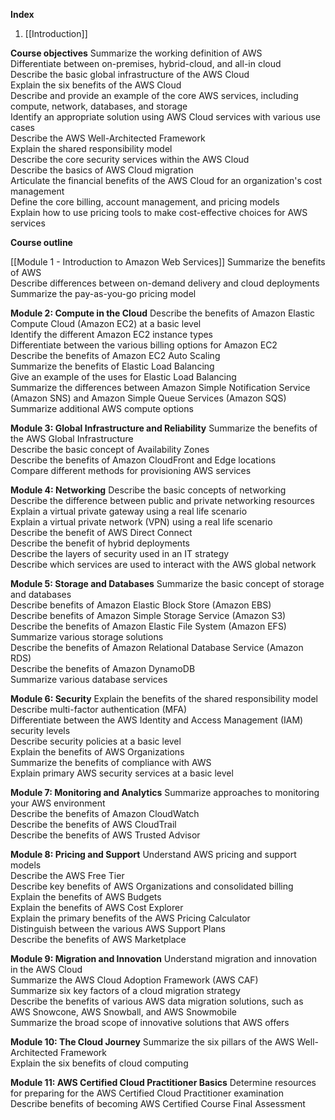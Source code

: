 **Index**
1. [[Introduction]]

**Course objectives**
Summarize the working definition of AWS    
Differentiate between on-premises, hybrid-cloud, and all-in cloud    
Describe the basic global infrastructure of the AWS Cloud    
Explain the six benefits of the AWS Cloud    
Describe and provide an example of the core AWS services, including compute, network, databases, and storage    
Identify an appropriate solution using AWS Cloud services with various use cases    
Describe the AWS Well-Architected Framework    
Explain the shared responsibility model    
Describe the core security services within the AWS Cloud    
Describe the basics of AWS Cloud migration    
Articulate the financial benefits of the AWS Cloud for an organization's cost management    
Define the core billing, account management, and pricing models    
Explain how to use pricing tools to make cost-effective choices for AWS services

**Course outline**

[[Module 1 - Introduction to Amazon Web Services]]
Summarize the benefits of AWS    
Describe differences between on-demand delivery and cloud deployments    
Summarize the pay-as-you-go pricing model

**Module 2: Compute in the Cloud**
Describe the benefits of Amazon Elastic Compute Cloud (Amazon EC2) at a basic level    
Identify the different Amazon EC2 instance types    
Differentiate between the various billing options for Amazon EC2    
Describe the benefits of Amazon EC2 Auto Scaling    
Summarize the benefits of Elastic Load Balancing    
Give an example of the uses for Elastic Load Balancing    
Summarize the differences between Amazon Simple Notification Service (Amazon SNS) and Amazon Simple Queue Services (Amazon SQS)    
Summarize additional AWS compute options

**Module 3: Global Infrastructure and Reliability**
Summarize the benefits of the AWS Global Infrastructure    
Describe the basic concept of Availability Zones    
Describe the benefits of Amazon CloudFront and Edge locations    
Compare different methods for provisioning AWS services

**Module 4: Networking**
Describe the basic concepts of networking    
Describe the difference between public and private networking resources    
Explain a virtual private gateway using a real life scenario    
Explain a virtual private network (VPN) using a real life scenario    
Describe the benefit of AWS Direct Connect    
Describe the benefit of hybrid deployments    
Describe the layers of security used in an IT strategy    
Describe which services are used to interact with the AWS global network

**Module 5: Storage and Databases**
Summarize the basic concept of storage and databases    
Describe benefits of Amazon Elastic Block Store (Amazon EBS)    
Describe benefits of Amazon Simple Storage Service (Amazon S3)    
Describe the benefits of Amazon Elastic File System (Amazon EFS)    
Summarize various storage solutions    
Describe the benefits of Amazon Relational Database Service (Amazon RDS)    
Describe the benefits of Amazon DynamoDB    
Summarize various database services

**Module 6: Security**
Explain the benefits of the shared responsibility model    
Describe multi-factor authentication (MFA)    
Differentiate between the AWS Identity and Access Management (IAM) security levels    
Describe security policies at a basic level    
Explain the benefits of AWS Organizations    
Summarize the benefits of compliance with AWS    
Explain primary AWS security services at a basic level

**Module 7: Monitoring and Analytics**
Summarize approaches to monitoring your AWS environment    
Describe the benefits of Amazon CloudWatch    
Describe the benefits of AWS CloudTrail    
Describe the benefits of AWS Trusted Advisor

**Module 8: Pricing and Support**
Understand AWS pricing and support models    
Describe the AWS Free Tier    
Describe key benefits of AWS Organizations and consolidated billing    
Explain the benefits of AWS Budgets    
Explain the benefits of AWS Cost Explorer    
Explain the primary benefits of the AWS Pricing Calculator    
Distinguish between the various AWS Support Plans    
Describe the benefits of AWS Marketplace

**Module 9: Migration and Innovation**
Understand migration and innovation in the AWS Cloud    
Summarize the AWS Cloud Adoption Framework (AWS CAF)    
Summarize six key factors of a cloud migration strategy    
Describe the benefits of various AWS data migration solutions, such as AWS Snowcone, AWS Snowball, and AWS Snowmobile    
Summarize the broad scope of innovative solutions that AWS offers

**Module 10: The Cloud Journey**
Summarize the six pillars of the AWS Well-Architected Framework    
Explain the six benefits of cloud computing

**Module 11: AWS Certified Cloud Practitioner Basics**
Determine resources for preparing for the AWS Certified Cloud Practitioner examination    
Describe benefits of becoming AWS Certified
Course Final Assessment
